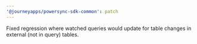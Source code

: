 ```yaml
---
'@journeyapps/powersync-sdk-common': patch
---
```


Fixed regression where watched queries would update for table changes in external (not in query) tables.
